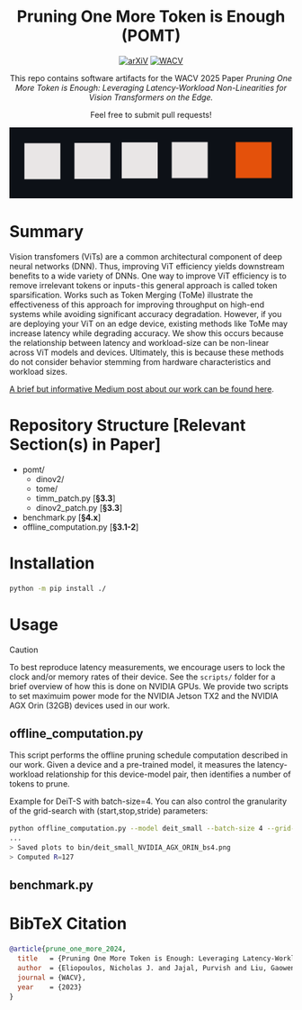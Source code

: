 <div align="center">

# Pruning One More Token is Enough (POMT)

[![arXiV](https://img.shields.io/badge/arXiV-611111?logo=arxiv)](https://arxiv.org/abs/2407.05941) [![WACV](https://img.shields.io/badge/WACV%202025-0098d3)](https://arxiv.org/abs/2407.05941)

</div>

<div align="center">

This repo contains software artifacts for the WACV 2025 Paper *Pruning One More Token is Enough: Leveraging Latency-Workload Non-Linearities for Vision Transformers on the Edge.*

Feel free to submit pull requests!

</div>

<!-- Graphic -->
<div align="center"><img width="512" alt="image" src="assets/wacv2025_prune_one_more.png"></div>

<!-- Brief Summary, Link to Medium Post -->
# Summary
Vision transfomers (ViTs) are a common architectural component of deep neural networks (DNN). Thus, improving ViT efficiency yields downstream benefits to a wide variety of DNNs. One way to improve ViT efficiency is to remove irrelevant tokens or inputs - this general approach is called token sparsification. Works such as Token Merging (ToMe) illustrate the effectiveness of this approach for improving throughput on high-end systems while avoiding significant accuracy degradation. However, if you are deploying your ViT on an edge device, existing methods like ToMe may increase latency while degrading accuracy. We show this occurs because the relationship between latency and workload-size can be non-linear across ViT models and devices. Ultimately, this is because these methods do not consider behavior stemming from hardware characteristics and workload sizes.

[A brief but informative Medium post about our work can be found here](https://medium.com/your-article-link).

<!-- Structure -->
# Repository Structure [Relevant Section(s) in Paper]
* pomt/
  * dinov2/
  * tome/
  * timm_patch.py [**§3.3**]
  * dinov2_patch.py [**§3.3**]
* benchmark.py [**§4.x**]
* offline_computation.py [**§3.1-2**]

<!-- Installation Guide -->
# Installation 
```bash
python -m pip install ./
```

<!-- Usage Guide -->
# Usage 
> [!CAUTION]
> To best reproduce latency measurements, we encourage users to lock the clock and/or memory rates of their device.
> See the `scripts/` folder for a brief overview of how this is done on NVIDIA GPUs.
> We provide two scripts to set maximuim power mode for the NVIDIA Jetson TX2 and the NVIDIA AGX Orin (32GB) devices used in our work.

## offline_computation.py
This script performs the offline pruning schedule computation described in our work.
Given a device and a pre-trained model, it measures the latency-workload relationship for this device-model pair, then identifies a number of tokens to prune.

Example for DeiT-S with batch-size=4. You can also control the granularity of the grid-search with (start,stop,stride) parameters:
```bash
python offline_computation.py --model deit_small --batch-size 4 --grid-token-start 196 --grid-token-stop 2 --grid-token-stride 1
...
> Saved plots to bin/deit_small_NVIDIA_AGX_ORIN_bs4.png
> Computed R=127
```

## benchmark.py

<!-- Citation -->
# BibTeX Citation 
```bib
@article{prune_one_more_2024,
  title   = {Pruning One More Token is Enough: Leveraging Latency-Workload Non-Linearities for Vision Transformers on the Edge},
  author  = {Eliopoulos, Nicholas J. and Jajal, Purvish and Liu, Gaowen and Davis, James and Thiravathukal, George K. and Lu, Yung-Hsiang},
  journal = {WACV},
  year    = {2023}
}
```
